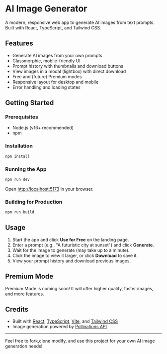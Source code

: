 # AI Image Generator

A modern, responsive web app to generate AI images from text prompts. Built with React, TypeScript, and Tailwind CSS.

## Features
- Generate AI images from your own prompts
- Glassmorphic, mobile-friendly UI
- Prompt history with thumbnails and download buttons
- View images in a modal (lightbox) with direct download
- Free and (future) Premium modes
- Responsive layout for desktop and mobile
- Error handling and loading states

## Getting Started

### Prerequisites
- Node.js (v16+ recommended)
- npm

### Installation
```bash
npm install
```

### Running the App
```bash
npm run dev
```
Open [http://localhost:5173](http://localhost:5173) in your browser.

### Building for Production
```bash
npm run build
```

## Usage
1. Start the app and click **Use for Free** on the landing page.
2. Enter a prompt (e.g., "A futuristic city at sunset") and click **Generate**.
3. Wait for the image to generate (may take up to a minute).
4. Click the image to view it larger, or click **Download** to save it.
5. View your prompt history and download previous images.

## Premium Mode
Premium Mode is coming soon! It will offer higher quality, faster images, and more features.

## Credits
- Built with [React](https://reactjs.org/), [TypeScript](https://www.typescriptlang.org/), [Vite](https://vitejs.dev/), and [Tailwind CSS](https://tailwindcss.com/)
- Image generation powered by [Pollinations API](https://image.pollinations.ai/)

---

Feel free to fork,clone modify, and use this project for your own AI image generation needs!
